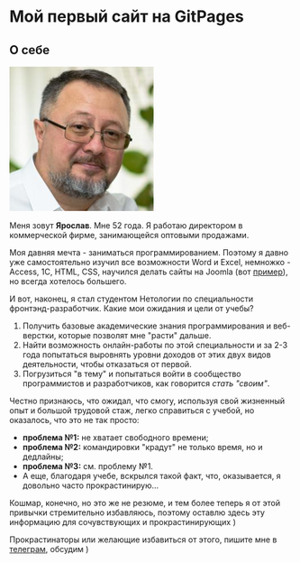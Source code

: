 # Мой первый сайт на GitPages

## О себе

![](DSC_1596_(256x256).jpg)

Меня зовут **Ярослав**. Мне 52 года. Я работаю директором в коммерческой фирме, занимающейся оптовыми продажами.

Моя давняя мечта - заниматься программированием. Поэтому я давно уже самостоятельно изучил все возможности Word и Excel, немножко - Access, 1С, HTML, CSS, научился делать сайты на Joomla (вот [пример](http://www.yardik.ru/)), но всегда хотелось большего.

И вот, наконец, я стал студентом Нетологии по специальности фронтэнд-разработчик. Какие мои ожидания и цели от учебы?

1. Получить базовые академические знания программирования и веб-верстки, которые позволят мне "расти" дальше.
2. Найти возможность онлайн-работы по этой специальности и за 2-3 года попытаться выровнять уровни доходов от этих двух видов деятельности, чтобы отказаться от первой.
3. Погрузиться "в тему" и попытаться войти в сообщество программистов и разработчиков, как говорится _стать "своим"_.

Честно признаюсь, что ожидал, что смогу, используя свой жизненный опыт и большой трудовой стаж, легко справиться с учебой, но оказалось, что это не так просто:
- **проблема №1:** не хватает свободного времени;
- **проблема №2:** командировки "крадут" не только время, но и дедлайны;
- **проблема №3:** см. проблему №1.
- А еще, благодаря учебе, вскрылся такой факт, что, оказывается, я довольно часто прокрастинирую... 
  
Кошмар, конечно, но это же не резюме, и тем более теперь я от этой привычки стремительно избавляюсь, поэтому оставлю здесь эту информацию для сочувствующих и прокрастинирующих )

Прокрастинаторы или желающие избавиться от этого, пишите мне в [телеграм](https://t.me/@Alfredovichch), обсудим )
